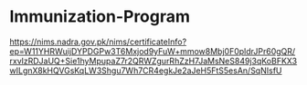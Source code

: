 # Immunization-Program
https://nims.nadra.gov.pk/nims/certificateInfo?ep=W11YHRWuijDYPDGPw3T6Mxjod9yFuW+mmow8Mbj0F0pldrJPr60gQR/rxvlzRDJaUQ+Sie1hyMpupaZ7r2QRWZgurRhZzH7JaMsNeS849j3qKoBFKX3wILgnX8kHQVGsKqLW3Shgu7Wh7CR4egkJe2aJeH5FtS5esAn/SqNIsfU
